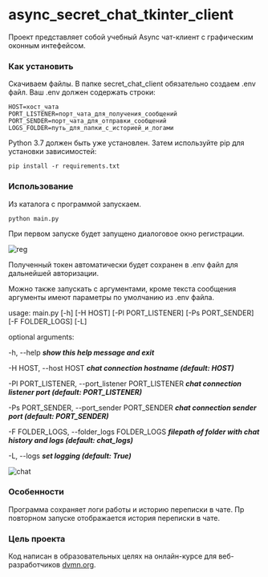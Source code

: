 # async_secret_chat_tkinter_client

Проект представляет собой учебный Async чат-клиент c графическим оконным интефейсом.
 
### Как установить

Скачиваем файлы. В папке secret_chat_client обязательно создаем .env файл. Ваш .env должен содержать строки:
```
HOST=хост_чата
PORT_LISTENER=порт_чата_для_получения_сообщений
PORT_SENDER=порт_чата_для_отправки_сообщений
LOGS_FOLDER=путь_для_папки_с_историей_и_логами
```
Python 3.7 должен быть уже установлен. Затем используйте pip для установки зависимостей:
```
pip install -r requirements.txt
```

### Использование
Из каталога с программой запускаeм.

```
python main.py
```
При первом запуске будет запущено диалоговое окно регистрации.

![reg](https://www.radikal.kz/images/2019/09/29/lukassss.jpg)

Полученный токен автоматически будет сохранен в .env файл для дальнейшей авторизации. 
 
Можно также запускать с аргументами, кроме текста сообщения аргументы имеют параметры по умолчанию из .env файла. 
 
 
usage: main.py [-h] [-H HOST] [-Pl PORT_LISTENER] [-Ps PORT_SENDER]
               [-F FOLDER_LOGS] [-L]

optional arguments:

-h, --help                                        **_show this help message and exit_**

-H HOST, --host HOST                              **_chat connection hostname (default: HOST)_**

-Pl PORT_LISTENER, --port_listener PORT_LISTENER  **_chat connection listener port (default: PORT_LISTENER)_**

-Ps PORT_SENDER, --port_sender PORT_SENDER        **_chat connection sender port (default: PORT_SENDER)_**

-F FOLDER_LOGS, --folder_logs FOLDER_LOGS         **_filepath of folder with chat history and logs (default: chat_logs)_**

-L, --logs                                        **_set logging (default: True)_**


![chat](https://www.radikal.kz/images/2019/09/29/VOT.jpg)

### Особенности
Программа сохраняет логи работы и историю переписки в чате. Пр повторном запуске отображается история переписки в чате.

### Цель проекта

Код написан в образовательных целях на онлайн-курсе для веб-разработчиков [dvmn.org](https://dvmn.org/).
